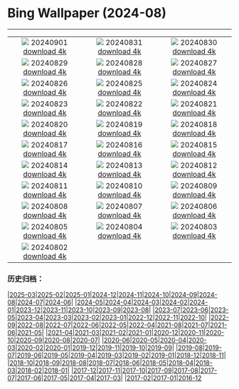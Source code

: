 # Bing Wallpaper (2024-08)
**************
| | | |
| :----: | :----: | :----: |
| ![](https://www.bing.com/th?id=OHR.ThamesLondon_ES-ES4307363719_1920x1080.jpg) 20240901 [download 4k](https://www.bing.com/th?id=OHR.ThamesLondon_ES-ES4307363719_UHD.jpg) | ![](https://www.bing.com/th?id=OHR.DjanetAlgeria_ES-ES4121297619_1920x1080.jpg) 20240831 [download 4k](https://www.bing.com/th?id=OHR.DjanetAlgeria_ES-ES4121297619_UHD.jpg) | ![](https://www.bing.com/th?id=OHR.WhaleSharkDay_ES-ES3843560533_1920x1080.jpg) 20240830 [download 4k](https://www.bing.com/th?id=OHR.WhaleSharkDay_ES-ES3843560533_UHD.jpg) |
| ![](https://www.bing.com/th?id=OHR.CastellfollitSpain_ES-ES3608395320_1920x1080.jpg) 20240829 [download 4k](https://www.bing.com/th?id=OHR.CastellfollitSpain_ES-ES3608395320_UHD.jpg) | ![](https://www.bing.com/th?id=OHR.ParalympicsParis_ES-ES7310525546_1920x1080.jpg) 20240828 [download 4k](https://www.bing.com/th?id=OHR.ParalympicsParis_ES-ES7310525546_UHD.jpg) | ![](https://www.bing.com/th?id=OHR.YoungCaiman_ES-ES2920526153_1920x1080.jpg) 20240827 [download 4k](https://www.bing.com/th?id=OHR.YoungCaiman_ES-ES2920526153_UHD.jpg) |
| ![](https://www.bing.com/th?id=OHR.PalmyraAtoll_ES-ES2724340692_1920x1080.jpg) 20240826 [download 4k](https://www.bing.com/th?id=OHR.PalmyraAtoll_ES-ES2724340692_UHD.jpg) | ![](https://www.bing.com/th?id=OHR.VelaAmericaCupBarcelona_ES-ES7829816830_1920x1080.jpg) 20240825 [download 4k](https://www.bing.com/th?id=OHR.VelaAmericaCupBarcelona_ES-ES7829816830_UHD.jpg) | ![](https://www.bing.com/th?id=OHR.KatahdinWoods_ES-ES2494481024_1920x1080.jpg) 20240824 [download 4k](https://www.bing.com/th?id=OHR.KatahdinWoods_ES-ES2494481024_UHD.jpg) |
| ![](https://www.bing.com/th?id=OHR.PrasatPhanom_ES-ES2130106694_1920x1080.jpg) 20240823 [download 4k](https://www.bing.com/th?id=OHR.PrasatPhanom_ES-ES2130106694_UHD.jpg) | ![](https://www.bing.com/th?id=OHR.OceanCityMD_ES-ES9167700401_1920x1080.jpg) 20240822 [download 4k](https://www.bing.com/th?id=OHR.OceanCityMD_ES-ES9167700401_UHD.jpg) | ![](https://www.bing.com/th?id=OHR.NazcaBooby_ES-ES8963082511_1920x1080.jpg) 20240821 [download 4k](https://www.bing.com/th?id=OHR.NazcaBooby_ES-ES8963082511_UHD.jpg) |
| ![](https://www.bing.com/th?id=OHR.TetonSunrise_ES-ES8184610803_1920x1080.jpg) 20240820 [download 4k](https://www.bing.com/th?id=OHR.TetonSunrise_ES-ES8184610803_UHD.jpg) | ![](https://www.bing.com/th?id=OHR.RegataSanGines_ES-ES7871203072_1920x1080.jpg) 20240819 [download 4k](https://www.bing.com/th?id=OHR.RegataSanGines_ES-ES7871203072_UHD.jpg) | ![](https://www.bing.com/th?id=OHR.HuntingtonBeach_ES-ES7631067128_1920x1080.jpg) 20240818 [download 4k](https://www.bing.com/th?id=OHR.HuntingtonBeach_ES-ES7631067128_UHD.jpg) |
| ![](https://www.bing.com/th?id=OHR.SemanaGrandeBilbao_ES-ES1226526692_1920x1080.jpg) 20240817 [download 4k](https://www.bing.com/th?id=OHR.SemanaGrandeBilbao_ES-ES1226526692_UHD.jpg) | ![](https://www.bing.com/th?id=OHR.JapanRollerCoaster_ES-ES7314617149_1920x1080.jpg) 20240816 [download 4k](https://www.bing.com/th?id=OHR.JapanRollerCoaster_ES-ES7314617149_UHD.jpg) | ![](https://www.bing.com/th?id=OHR.HangCave_ES-ES4781129979_1920x1080.jpg) 20240815 [download 4k](https://www.bing.com/th?id=OHR.HangCave_ES-ES4781129979_UHD.jpg) |
| ![](https://www.bing.com/th?id=OHR.WatarrkaLizard_ES-ES4079653001_1920x1080.jpg) 20240814 [download 4k](https://www.bing.com/th?id=OHR.WatarrkaLizard_ES-ES4079653001_UHD.jpg) | ![](https://www.bing.com/th?id=OHR.DugiOtokCroatia_ES-ES3602010890_1920x1080.jpg) 20240813 [download 4k](https://www.bing.com/th?id=OHR.DugiOtokCroatia_ES-ES3602010890_UHD.jpg) | ![](https://www.bing.com/th?id=OHR.ElephantsAmboseli_ES-ES1712423219_1920x1080.jpg) 20240812 [download 4k](https://www.bing.com/th?id=OHR.ElephantsAmboseli_ES-ES1712423219_UHD.jpg) |
| ![](https://www.bing.com/th?id=OHR.TofinoVancouver_ES-ES1346437270_1920x1080.jpg) 20240811 [download 4k](https://www.bing.com/th?id=OHR.TofinoVancouver_ES-ES1346437270_UHD.jpg) | ![](https://www.bing.com/th?id=OHR.JoshuaTreeNP_ES-ES0806309217_1920x1080.jpg) 20240810 [download 4k](https://www.bing.com/th?id=OHR.JoshuaTreeNP_ES-ES0806309217_UHD.jpg) | ![](https://www.bing.com/th?id=OHR.IncaRuinPeru_ES-ES0427536842_1920x1080.jpg) 20240809 [download 4k](https://www.bing.com/th?id=OHR.IncaRuinPeru_ES-ES0427536842_UHD.jpg) |
| ![](https://www.bing.com/th?id=OHR.SpottedOwlet_ES-ES9381508477_1920x1080.jpg) 20240808 [download 4k](https://www.bing.com/th?id=OHR.SpottedOwlet_ES-ES9381508477_UHD.jpg) | ![](https://www.bing.com/th?id=OHR.MichiganLighthouse_ES-ES4793488515_1920x1080.jpg) 20240807 [download 4k](https://www.bing.com/th?id=OHR.MichiganLighthouse_ES-ES4793488515_UHD.jpg) | ![](https://www.bing.com/th?id=OHR.MolokiniHawaii_ES-ES4650038553_1920x1080.jpg) 20240806 [download 4k](https://www.bing.com/th?id=OHR.MolokiniHawaii_ES-ES4650038553_UHD.jpg) |
| ![](https://www.bing.com/th?id=OHR.HertfordshireLavender_ES-ES4413532305_1920x1080.jpg) 20240805 [download 4k](https://www.bing.com/th?id=OHR.HertfordshireLavender_ES-ES4413532305_UHD.jpg) | ![](https://www.bing.com/th?id=OHR.RomeriaVikinga_ES-ES4247544127_1920x1080.jpg) 20240804 [download 4k](https://www.bing.com/th?id=OHR.RomeriaVikinga_ES-ES4247544127_UHD.jpg) | ![](https://www.bing.com/th?id=OHR.DescensodelSella_ES-ES4018014092_1920x1080.jpg) 20240803 [download 4k](https://www.bing.com/th?id=OHR.DescensodelSella_ES-ES4018014092_UHD.jpg) |
| ![](https://www.bing.com/th?id=OHR.TrunkBay_ES-ES3941681202_1920x1080.jpg) 20240802 [download 4k](https://www.bing.com/th?id=OHR.TrunkBay_ES-ES3941681202_UHD.jpg) |  |  |

### 历史归档：

|[2025-03](/../2025-03/2025-03.md)|[2025-02](/../2025-02/2025-02.md)|[2025-01](/../2025-01/2025-01.md)|[2024-12](/../2024-12/2024-12.md)|[2024-11](/../2024-11/2024-11.md)|[2024-10](/../2024-10/2024-10.md)|[2024-09](/../2024-09/2024-09.md)|[2024-08](/2024-08.md)|[2024-07](/../2024-07/2024-07.md)|[2024-06](/../2024-06/2024-06.md)|
|[2024-05](/../2024-05/2024-05.md)|[2024-04](/../2024-04/2024-04.md)|[2024-03](/../2024-03/2024-03.md)|[2024-02](/../2024-02/2024-02.md)|[2024-01](/../2024-01/2024-01.md)|[2023-12](/../2023-12/2023-12.md)|[2023-11](/../2023-11/2023-11.md)|[2023-10](/../2023-10/2023-10.md)|[2023-09](/../2023-09/2023-09.md)|[2023-08](/../2023-08/2023-08.md)|
|[2023-07](/../2023-07/2023-07.md)|[2023-06](/../2023-06/2023-06.md)|[2023-05](/../2023-05/2023-05.md)|[2023-04](/../2023-04/2023-04.md)|[2023-03](/../2023-03/2023-03.md)|[2023-02](/../2023-02/2023-02.md)|[2023-01](/../2023-01/2023-01.md)|[2022-12](/../2022-12/2022-12.md)|[2022-11](/../2022-11/2022-11.md)|[2022-10](/../2022-10/2022-10.md)|
|[2022-09](/../2022-09/2022-09.md)|[2022-08](/../2022-08/2022-08.md)|[2022-07](/../2022-07/2022-07.md)|[2022-06](/../2022-06/2022-06.md)|[2022-05](/../2022-05/2022-05.md)|[2022-04](/../2022-04/2022-04.md)|[2021-08](/../2021-08/2021-08.md)|[2021-07](/../2021-07/2021-07.md)|[2021-06](/../2021-06/2021-06.md)|[2021-05](/../2021-05/2021-05.md)|
|[2021-04](/../2021-04/2021-04.md)|[2021-03](/../2021-03/2021-03.md)|[2021-02](/../2021-02/2021-02.md)|[2021-01](/../2021-01/2021-01.md)|[2020-12](/../2020-12/2020-12.md)|[2020-11](/../2020-11/2020-11.md)|[2020-10](/../2020-10/2020-10.md)|[2020-09](/../2020-09/2020-09.md)|[2020-08](/../2020-08/2020-08.md)|[2020-07](/../2020-07/2020-07.md)|
|[2020-06](/../2020-06/2020-06.md)|[2020-05](/../2020-05/2020-05.md)|[2020-04](/../2020-04/2020-04.md)|[2020-03](/../2020-03/2020-03.md)|[2020-02](/../2020-02/2020-02.md)|[2020-01](/../2020-01/2020-01.md)|[2019-12](/../2019-12/2019-12.md)|[2019-11](/../2019-11/2019-11.md)|[2019-10](/../2019-10/2019-10.md)|[2019-09](/../2019-09/2019-09.md)|
|[2019-08](/../2019-08/2019-08.md)|[2019-07](/../2019-07/2019-07.md)|[2019-06](/../2019-06/2019-06.md)|[2019-05](/../2019-05/2019-05.md)|[2019-04](/../2019-04/2019-04.md)|[2019-03](/../2019-03/2019-03.md)|[2019-02](/../2019-02/2019-02.md)|[2019-01](/../2019-01/2019-01.md)|[2018-12](/../2018-12/2018-12.md)|[2018-11](/../2018-11/2018-11.md)|
|[2018-10](/../2018-10/2018-10.md)|[2018-09](/../2018-09/2018-09.md)|[2018-08](/../2018-08/2018-08.md)|[2018-07](/../2018-07/2018-07.md)|[2018-06](/../2018-06/2018-06.md)|[2018-05](/../2018-05/2018-05.md)|[2018-04](/../2018-04/2018-04.md)|[2018-03](/../2018-03/2018-03.md)|[2018-02](/../2018-02/2018-02.md)|[2018-01](/../2018-01/2018-01.md)|
|[2017-12](/../2017-12/2017-12.md)|[2017-11](/../2017-11/2017-11.md)|[2017-10](/../2017-10/2017-10.md)|[2017-09](/../2017-09/2017-09.md)|[2017-08](/../2017-08/2017-08.md)|[2017-07](/../2017-07/2017-07.md)|[2017-06](/../2017-06/2017-06.md)|[2017-05](/../2017-05/2017-05.md)|[2017-04](/../2017-04/2017-04.md)|[2017-03](/../2017-03/2017-03.md)|
|[2017-02](/../2017-02/2017-02.md)|[2017-01](/../2017-01/2017-01.md)|[2016-12](/../2016-12/2016-12.md)